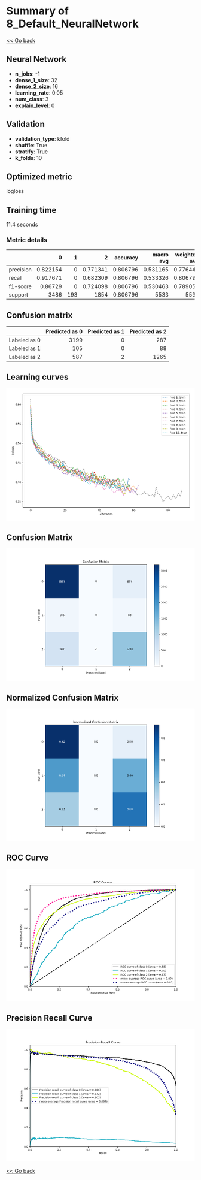 # Summary of 8_Default_NeuralNetwork

[<< Go back](../README.md)


## Neural Network
- **n_jobs**: -1
- **dense_1_size**: 32
- **dense_2_size**: 16
- **learning_rate**: 0.05
- **num_class**: 3
- **explain_level**: 0

## Validation
 - **validation_type**: kfold
 - **shuffle**: True
 - **stratify**: True
 - **k_folds**: 10

## Optimized metric
logloss

## Training time

11.4 seconds

### Metric details
|           |           0 |   1 |           2 |   accuracy |   macro avg |   weighted avg |   logloss |
|:----------|------------:|----:|------------:|-----------:|------------:|---------------:|----------:|
| precision |    0.822154 |   0 |    0.771341 |   0.806796 |    0.531165 |       0.776449 |  0.535415 |
| recall    |    0.917671 |   0 |    0.682309 |   0.806796 |    0.533326 |       0.806796 |  0.535415 |
| f1-score  |    0.86729  |   0 |    0.724098 |   0.806796 |    0.530463 |       0.789057 |  0.535415 |
| support   | 3486        | 193 | 1854        |   0.806796 | 5533        |    5533        |  0.535415 |


## Confusion matrix
|              |   Predicted as 0 |   Predicted as 1 |   Predicted as 2 |
|:-------------|-----------------:|-----------------:|-----------------:|
| Labeled as 0 |             3199 |                0 |              287 |
| Labeled as 1 |              105 |                0 |               88 |
| Labeled as 2 |              587 |                2 |             1265 |

## Learning curves
![Learning curves](learning_curves.png)
## Confusion Matrix

![Confusion Matrix](confusion_matrix.png)


## Normalized Confusion Matrix

![Normalized Confusion Matrix](confusion_matrix_normalized.png)


## ROC Curve

![ROC Curve](roc_curve.png)


## Precision Recall Curve

![Precision Recall Curve](precision_recall_curve.png)



[<< Go back](../README.md)
